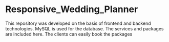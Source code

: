 # Responsive_Wedding_Planner
This repository was developed on the basis of frontend and backend technologies. MySQL is used for the database. The services and packages are included here. The clients can easily book the packages

